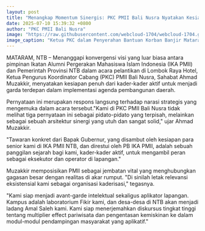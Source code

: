 ```yaml
---
layout: post
title: "Menangkap Momentum Sinergis: PKC PMII Bali Nusra Nyatakan Kesiapan Menjadi Avant-Garde Intelektual dan Aplikator Lapangan Program Pembangunan NTB"
date: 2025-07-10 15:39:32 +0800
author: "PKC PMII Bali Nusra"
image: "https://raw.githubusercontent.com/webcloud-1704/webcloud-1704.github.io/main/assets/rilis/menangkap-momentum-sinergis-pkc-pmii-bali-nusra-nyatakan-kesiapan-menjadi-avant-garde-intelektual-dan-aplikator-lapangan-program-pembangunan-ntb.png"
image_caption: "Ketua PKC dalam Penyerahan Bantuan Korban Banjir Mataram"
---
```


MATARAM, NTB – Menanggapi konvergensi visi yang luar biasa antara pimpinan Ikatan Alumni Pergerakan Mahasiswa Islam Indonesia (IKA PMII) dan Pemerintah Provinsi NTB dalam acara pelantikan di Lombok Raya Hotel, Ketua Pengurus Koordinator Cabang (PKC) PMII Bali Nusra, Sahabat Ahmad Muzakkir, menyatakan kesiapan penuh dari kader-kader aktif untuk menjadi garda terdepan dalam implementasi agenda pembangunan daerah.

Pernyataan ini merupakan respons langsung terhadap narasi strategis yang mengemuka dalam acara tersebut."Kami di PKC PMII Bali Nusra tidak melihat tiga pernyataan ini sebagai pidato-pidato yang terpisah, melainkan sebagai sebuah arsitektur sinergi yang utuh dan sangat solid," ujar Ahmad Muzakkir.

"Tawaran konkret dari Bapak Gubernur, yang disambut oleh kesiapan para senior kami di IKA PMII NTB, dan direstui oleh PB IKA PMII, adalah sebuah panggilan sejarah bagi kami, kader-kader aktif, untuk mengambil peran sebagai eksekutor dan operator di lapangan."

Muzakkir memposisikan PMII sebagai jembatan vital yang menghubungkan gagasan besar dengan realitas di akar rumput. "Di sinilah letak relevansi eksistensial kami sebagai organisasi kaderisasi," tegasnya.

"Kami siap menjadi avant-garde intelektual sekaligus aplikator lapangan. Kampus adalah laboratorium Fikir kami, dan desa-desa di NTB akan menjadi ladang Amal Saleh kami. Kami siap menerjemahkan diskursus tingkat tinggi tentang multiplier effect pariwisata dan pengentasan kemiskinan ke dalam modul-modul pendampingan masyarakat yang aplikatif."
